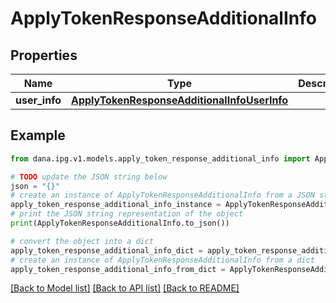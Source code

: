 # ApplyTokenResponseAdditionalInfo


## Properties

Name | Type | Description | Notes
------------ | ------------- | ------------- | -------------
**user_info** | [**ApplyTokenResponseAdditionalInfoUserInfo**](ApplyTokenResponseAdditionalInfoUserInfo.md) |  | [optional] 

## Example

```python
from dana.ipg.v1.models.apply_token_response_additional_info import ApplyTokenResponseAdditionalInfo

# TODO update the JSON string below
json = "{}"
# create an instance of ApplyTokenResponseAdditionalInfo from a JSON string
apply_token_response_additional_info_instance = ApplyTokenResponseAdditionalInfo.from_json(json)
# print the JSON string representation of the object
print(ApplyTokenResponseAdditionalInfo.to_json())

# convert the object into a dict
apply_token_response_additional_info_dict = apply_token_response_additional_info_instance.to_dict()
# create an instance of ApplyTokenResponseAdditionalInfo from a dict
apply_token_response_additional_info_from_dict = ApplyTokenResponseAdditionalInfo.from_dict(apply_token_response_additional_info_dict)
```
[[Back to Model list]](../README.md#documentation-for-models) [[Back to API list]](../README.md#documentation-for-api-endpoints) [[Back to README]](../README.md)


